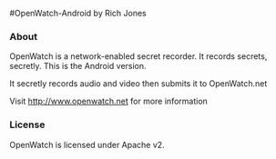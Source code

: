 #OpenWatch-Android
by Rich Jones

### About
OpenWatch is a network-enabled secret recorder. It records secrets, secretly.
This is the Android version.

It secretly records audio and video then submits it to OpenWatch.net

Visit http://www.openwatch.net for more information

### License
OpenWatch is licensed under Apache v2.